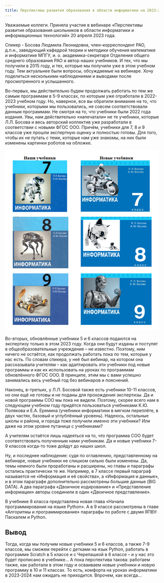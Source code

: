 ```yaml
---
title: Перспективы развития образования в области информатики на 2023-2024 учебный год  
---
```



Уважаемые коллеги. Приняла участие в вебинаре «Перспективы развития образования школьников в области информатики и информационных технологий» 20 апреля 2023 года.

Спикер - Босова Людмила Леонидовна, член-корреспондент РАО, д.п.н., заведующий кафедрой теории и методики обучения математике и информатике МПГУ, и. о. академика-секретаря Отделения общего среднего образования РАО и автор наших учебников. И тех, что мы получили в 2015 году, и тех, которые мы получили уже в этом учебном году. Тем актуальнее были вопросы, обсуждаемые на вебинаре.
Хочу поделиться несколькими наблюдениями и выводами после просмотренного и услышанного. 

Во-первых, мы действительно будем продолжать работать по тем же самым программам в 5-9 классах, по которым уже отработали в 2022-2023 учебном году. Но, наверное, все вы обратили внимание на то, что учебники, которыми мы пользовались, не совсем соответствовали данным программам. Не смотря на  то, что учебники были 2022 года издания. Увы, нам действительно «напечатали» не те учебники, которые Л.Л. Босова и весь авторский коллектив уже разработали в соответствии с новыми ФГОС ООО. Причём, учебники для 7, 8 и 9 классов уже прошли экспертную оценку и полностью готовы. Для того, чтобы их не путать с теми, которые нам уже знакомы, на них были изменены картинки роботов на обложке. 

![Визуальное сравнение двух поколений учебников информатики](/assets/pictures/2023-04-23_21-38.png)

Во-вторых, обновлённые учебники 5 и 6 классов подаются на экспертизу только в этом 2023 году. Когда они будут изданы и поступят в общеобразовательные учреждения – не известно. Поэтому, ним ничего не остаётся, как продолжать работать пока по тем, которые у нас есть. По словам спикера, у неё был вебинар, на котором она рассказывала учителям – как адаптировать эти учебники под новые программы и как их использовать на уроках по программам обновлённого ФГОС ООО. В принципе, этим мы с вами успешно занимались весь учебный год без вебинаров и пояснений.

Наконец, в-третьих, у Л.Л. Босовой также есть учебники 10-11 классов, но они ещё не готовы и не поданы для прохождения экспертизы. Да и новой программы СОО мы пока не видели. Поэтому, скорее всего нам в следующем учебном году придётся пользоваться учебниками К.Ю. Полякова и Е.А. Еремина (учебники информатики в мягком переплёте, в двух частях, базовый и углублённый уровень). Надеюсь, остальные школы и района, и города тоже получили именно эти учебники? Или даже на этом уровне путаница с учебниками? 

А учителям остаётся лишь надеяться на то, что программа СОО будет соответствовать полученным нами учебникам. Да и новые учебники 7-9 классов когда-то тоже дойдут до наших школ. 

Ну, и последнее наблюдение: судя по оглавлению, представленному на вебинаре, новые учебники не слишком сильно были изменены. Да, темы немного были проработаны и расширены, но главы и параграфы остались практически те же. Например, в 7 классе первый параграф называется не «Информация и её свойства», а «Информация и данные», и в этом параграфе дополнительно рассмотрены большие данные (BIG DATA). А два параграфа «Двоичное кодирование» и «Представление информации» авторы соединили в один «Двоичное представление». 

В учебнике  8 класса представлена новая глава «Начала программирования на языке Python». А в 9 классе рассмотрены в главе «Алгоритмы и программирование» параграфы по работе с двумя ЯПВУ: Паскалем и  Python. 

## Вывод

Тогда, когда мы получим новые учебники 5 и 6 классов, а также 7-9 классов, мы сможем перейти с детками на язык Python, работать в программе Scratch в 5 классе и с Черепашкой в 6 классе – и у нас это будет прописано в учебнике… А пока перспектива такова: работаем также, как работали в этом году и осваиваем новые учебники и новую программу в 10 и 11 классах. То есть, комфорта на уроках информатики в 2023-2024 нам ожидать не приходится. Впрочем, как всегда…
